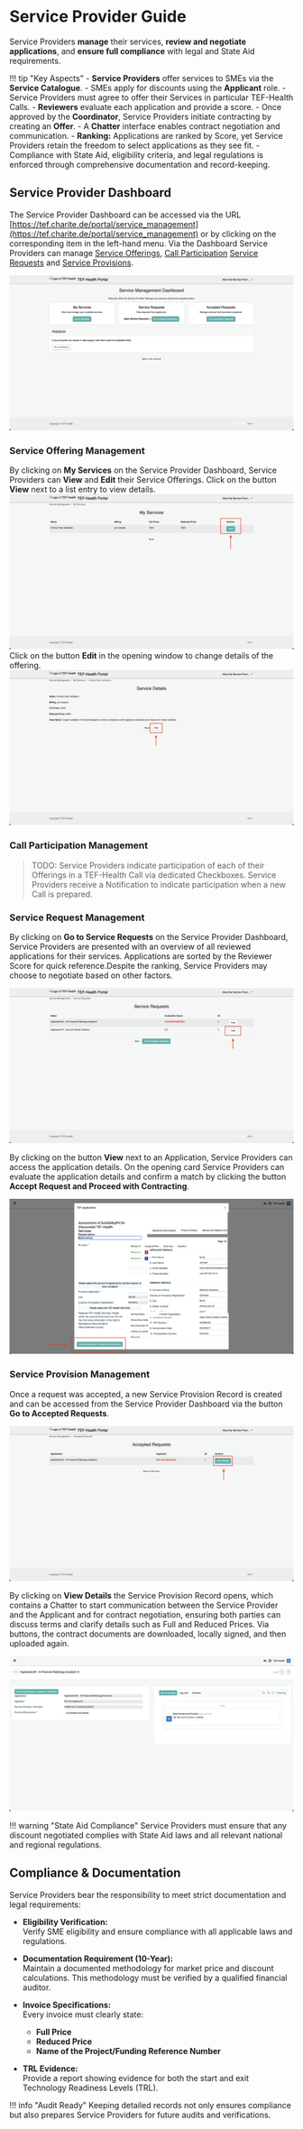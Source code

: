 # Service Provider Guide

Service Providers **manage** their services, **review and negotiate applications**, and **ensure full compliance** with legal and State Aid requirements.

!!! tip "Key Aspects"
    - **Service Providers** offer services to SMEs via the **Service Catalogue**.
    - SMEs apply for discounts using the **Applicant** role.
    - Service Providers must agree to offer their Services in particular TEF-Health Calls.
    - **Reviewers** evaluate each application and provide a score.
    - Once approved by the **Coordinator**, Service Providers initiate contracting by creating an **Offer**.
    - A **Chatter** interface enables contract negotiation and communication.
    - **Ranking:** Applications are ranked by Score, yet Service Providers retain the freedom to select applications as they see fit.
    - Compliance with State Aid, eligibility criteria, and legal regulations is enforced through comprehensive documentation and record-keeping.


## Service Provider Dashboard
The Service Provider Dashboard can be accessed via the URL [https://tef.charite.de/portal/service_management](https://tef.charite.de/portal/service_management) or by clicking on the corresponding item in the left-hand menu. Via the Dashboard Service Providers can manage [Service Offerings](#service-offering-management), [Call Participation](#call-participation) [Service Requests](#service-request-management) and [Service Provisions](#service-provision-management).

![Service Provider Dashboard](img/service-provider-dashboard.png)


### Service Offering Management

By clicking on **My Services** on the Service Provider Dashboard, Service Providers can **View** and **Edit** their Service Offerings. Click on the button **View** next to a list entry to view details. 
![Service Offering Management 1](img/service-provider-offerings-1.png)
Click on the button **Edit** in the opening window to change details of the offering.
![Service Offering Management 1](img/service-provider-offerings-2.png)


### Call Participation Management


> TODO: Service Providers indicate participation of each of their Offerings in a TEF-Health Call via dedicated Checkboxes. Service Providers receive a Notification to indicate participation when a new Call is prepared. 


### Service Request Management

By clicking on **Go to Service Requests** on the Service Provider Dashboard, Service Providers are presented with an overview of all reviewed applications for their services. Applications are sorted by the Reviewer Score for quick reference.Despite the ranking, Service Providers may choose to negotiate based on other factors. 

![Service Requests](img/service-provider-requests.png)

By clicking on the button **View** next to an Application, Service Providers can access the application details. On the opening card Service Providers can evaluate the application details and confirm a match by clicking the button **Accept Request and Proceed with Contracting**.

![Service Requests](img/service-provider-requests-2.png)

### Service Provision Management

Once a request was accepted, a new Service Provision Record is created and can be accessed from the Service Provider Dashboard via the button **Go to Accepted Requests**.

![Accepted Service Requests](img/service-provider-matches-1.png)

By clicking on **View Details** the Service Provision Record opens, which contains a Chatter to start communication between the Service Provider and the Applicant and for contract negotiation, ensuring both parties can discuss terms and clarify details such as Full and Reduced Prices. Via buttons, the contract documents are downloaded, locally signed, and then uploaded again.

![Accepted Service Requests](img/service-provider-matches-2.png)

!!! warning "State Aid Compliance"
    Service Providers must ensure that any discount negotiated complies with State Aid laws and all relevant national and regional regulations.



## Compliance & Documentation

Service Providers bear the responsibility to meet strict documentation and legal requirements:

- **Eligibility Verification:**  
  Verify SME eligibility and ensure compliance with all applicable laws and regulations.

- **Documentation Requirement (10-Year):**  
  Maintain a documented methodology for market price and discount calculations. This methodology must be verified by a qualified financial auditor.

- **Invoice Specifications:**  
  Every invoice must clearly state:
     - **Full Price**
     - **Reduced Price**
     - **Name of the Project/Funding Reference Number**

- **TRL Evidence:**  
  Provide a report showing evidence for both the start and exit Technology Readiness Levels (TRL).

!!! info "Audit Ready"
    Keeping detailed records not only ensures compliance but also prepares Service Providers for future audits and verifications.

